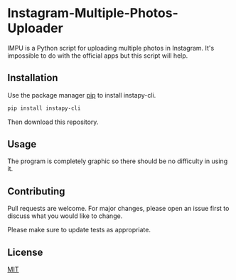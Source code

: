 # Instagram-Multiple-Photos-Uploader

IMPU is a Python script for uploading multiple photos in Instagram.
It's impossible to do with the official apps but this script will help.

## Installation

Use the package manager [pip](https://pip.pypa.io/en/stable/) to install instapy-cli.

```bash
pip install instapy-cli
```
Then download this repository.
## Usage
The program is completely graphic so there should be no difficulty in using it.
## Contributing
Pull requests are welcome. For major changes, please open an issue first to discuss what you would like to change.

Please make sure to update tests as appropriate.

## License
[MIT](https://choosealicense.com/licenses/mit/)
